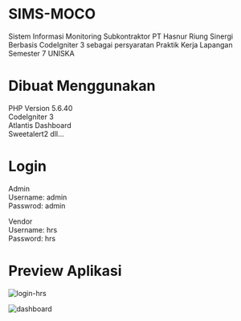 # SIMS-MOCO
 Sistem Informasi Monitoring Subkontraktor PT Hasnur Riung Sinergi Berbasis CodeIgniter 3 sebagai persyaratan Praktik Kerja Lapangan Semester 7 UNISKA

# Dibuat Menggunakan
PHP Version 5.6.40 <br>
CodeIgniter 3 <br>
Atlantis Dashboard <br>
Sweetalert2
dll...

# Login
Admin <br>
Username: admin <br>
Passwrod: admin <br>

Vendor <br>
Username: hrs <br>
Password: hrs <br>

# Preview Aplikasi
![login-hrs](https://user-images.githubusercontent.com/14160947/151682157-1ca28202-5bda-41bd-8fe2-548ee6f38a03.png)

![dashboard](https://user-images.githubusercontent.com/14160947/151682171-6eb929e4-ae5b-4690-be4a-69bc5104b301.png)
